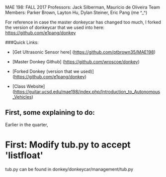 MAE 198: FALL 2017 
Professors: Jack Silberman, Maurício de Oliveira
Team Members: Parker Brown, Layton Hu, Dylan Steiner, Eric Pang (me ^_^)

For reference in case the master donkeycar has changed too much, I forked the version of donkeycar that we used into here: 
https://github.com/e1pang/donkey

###Quick Links:
* [Get Ultrasonic Sensor here] (https://github.com/ptbrown35/MAE198)

* [Master Donkey Github] (https://github.com/wroscoe/donkey)
* [Forked Donkey (version that we used)] (https://github.com/e1pang/donkey)

* [Class Website] (https://guitar.ucsd.edu/mae198/index.php/Introduction_to_Autonomous_Vehicles)


## First, some explaining to do:
Earlier in the quarter, 



# First: Modify tub.py to accept 'listfloat'

tub.py can be found in donkey/donkeycar/management/tub.py
